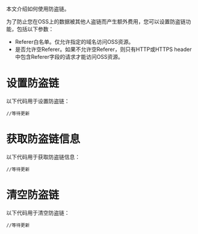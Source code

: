 ﻿
本文介绍如何使用防盗链。

为了防止您在OSS上的数据被其他人盗链而产生额外费用，您可以设置防盗链功能，包括以下参数：

-   Referer白名单。仅允许指定的域名访问OSS资源。
-   是否允许空Referer。如果不允许空Referer，则只有HTTP或HTTPS header中包含Referer字段的请求才能访问OSS资源。

# 设置防盗链

以下代码用于设置防盗链：

```language-java
//等待更新
```

# 获取防盗链信息

以下代码用于获取防盗链信息：

```language-java
//等待更新
```

# 清空防盗链

以下代码用于清空防盗链：

```language-java
//等待更新
```